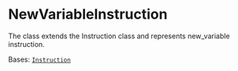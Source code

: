 # NewVariableInstruction

The class extends the Instruction class and represents new\_variable instruction.



Bases: [`Instruction`](instruction/)
